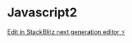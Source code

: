 # Javascript2

[Edit in StackBlitz next generation editor ⚡️](https://stackblitz.com/~/github.com/OsteroyergoyJA/Javascript2)